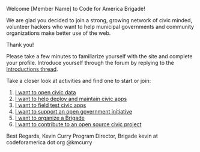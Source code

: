 Welcome [Member Name] to Code for America Brigade!

We are glad you decided to join a strong, growing network of civic minded, volunteer hackers who want to help municipal governments and community organizations make better use of the web.

Thank you!

Please take a few minutes to familiarize yourself with the site and complete your profile. Introduce yourself through the forum by replying to the <a href="">Introductions thread</a>. 

Take a closer look at activities and find one to start or join:
1. [I want to open civic data](open_civic_data.md)
2. [I want to help deploy and maintain civic apps](deploy_maintain_civic_apps.md)
3. [I want to field test civic apps](test_civic_apps.md)
4. [I want to support an open government initiative](support_open_government_initiative.md)
5. [I want to organize a Brigade](organize_brigade.md)
6. [I want to contribute to an open source civic project](contribute_open_source.md)

Best Regards,
Kevin Curry
Program Director, Brigade
kevin at codeforamerica dot org
@kmcurry
